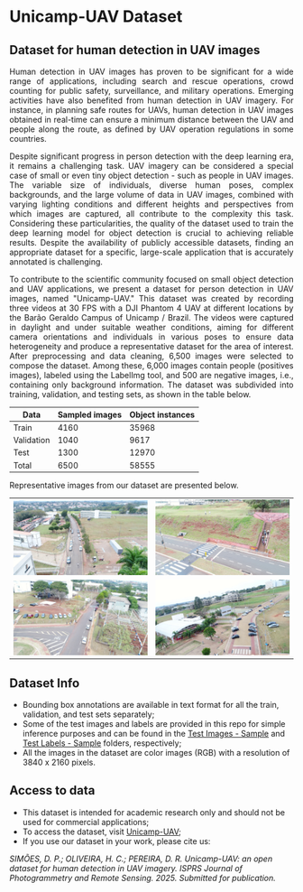 # Unicamp-UAV Dataset

## Dataset for human detection in UAV images 
<p align="justify">
Human detection in UAV images has proven to be significant for a wide range of applications, including search and rescue operations, crowd counting for public safety, surveillance, and military operations. Emerging activities have also benefited from human detection in UAV imagery. For instance, in planning safe routes for UAVs, human detection in UAV images obtained in real-time can ensure a minimum distance between the UAV and people along the route, as defined by UAV operation regulations in some countries.
</p>
<p align="justify">
Despite significant progress in person detection with the deep learning era, it remains a challenging task. UAV imagery can be considered a special case of small or even tiny object detection - such as people in UAV images. The variable size of individuals, diverse human poses, complex backgrounds, and the large volume of data in UAV images, combined with varying lighting conditions and different heights and perspectives from which images are captured, all contribute to the complexity this task. Considering these particularities, the quality of the dataset used to train the deep learning model for object detection is crucial to achieving reliable results. Despite the availability of publicly accessible datasets, finding an appropriate dataset for a specific, large-scale application that is accurately annotated is challenging. 
</p>
<p align="justify">
To contribute to the scientific community focused on small object detection and UAV applications, we present a dataset for person detection in UAV images, named "Unicamp-UAV." This dataset was created by recording three videos at 30 FPS with a DJI Phantom 4 UAV at different locations by the Barão Geraldo Campus of Unicamp / Brazil. The videos were captured in daylight and under suitable weather conditions, aiming for different camera orientations and individuals in various poses to ensure data heterogeneity and produce a representative dataset for the area of interest. After preprocessing and data cleaning, 6,500 images were selected to compose the dataset. Among these, 6,000 images contain people (positives images), labeled using the LabelImg tool, and 500 are negative images, i.e., containing only background information. The dataset was subdivided into training, validation, and testing sets, as shown in the table below.
</p>

<div align="center">

| Data        | Sampled images | Object instances | 
|-------------|----------------|------------------| 
| Train       | 4160           | 35968            |
| Validation  | 1040           | 9617             |
| Test        | 1300           | 12970            |
| Total       | 6500           | 58555            |

</div>

Representative images from our dataset are presented below.

<table>
  <tr>
    <td><img src="https://github.com/SimoesDP/Unicamp-UAV-Dataset/blob/main/Repository%20figures/DJI_0083_2224.jpg" alt="Descrição 1" width="500"/></td>
    <td><img src="https://github.com/SimoesDP/Unicamp-UAV-Dataset/blob/main/Repository%20figures/DJI_0084_2062.jpg" alt="Descrição 2" width="500"/></td>
  </tr>
  <tr>
    <td><img src="https://github.com/SimoesDP/Unicamp-UAV-Dataset/blob/main/Repository%20figures/DJI_0084_6589.jpg" alt="Descrição 3" width="500"/></td>
    <td><img src="https://github.com/SimoesDP/Unicamp-UAV-Dataset/blob/main/Repository%20figures/DJI_0084_7384.jpg" alt="Descrição 4" width="500"/></td>
  </tr>
</table>


## Dataset Info
- Bounding box annotations are available in text format for all the train, validation, and test sets separately;
- Some of the test images and labels are provided in this repo for simple inference purposes and can be found in the [Test Images - Sample]( https://github.com/SimoesDP/Unicamp-UAV-Dataset/tree/main/Test%20Images%20-%20Sample) and [Test Labels - Sample]( https://github.com/SimoesDP/Unicamp-UAV-Dataset/tree/main/Test%20Labels%20-%20Sample) folders, respectively;
- All the images in the dataset are color images (RGB) with a resolution of 3840 x 2160 pixels.

## Access to data

- This dataset is intended for academic research only and should not be used for commercial applications;
- To access the dataset, visit [Unicamp-UAV](https://drive.google.com/drive/folders/1ZpdnmakLtd6gXynRRjebpSZ1rD3TfehJ?usp=sharing);
- If you use our dataset in your work, please cite us:

_SIMÕES, D. P.; OLIVEIRA, H. C.; PEREIRA, D. R. Unicamp-UAV: an open dataset for human detection in UAV imagery. ISPRS Journal of Photogrammetry and Remote Sensing. 2025. Submitted for publication._
